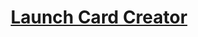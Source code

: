 <div align="center">
<h1><a href="https://zurry.github.io/card-creator/card-maker.html" target="_blank" rel="noopener noreferrer">Launch Card Creator</a></h1></div>
